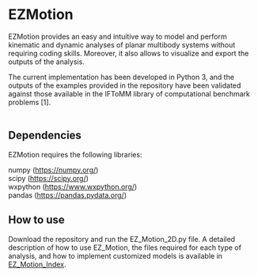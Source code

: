# EZMotion

EZMotion provides an easy and intuitive way to model and perform kinematic and dynamic analyses of planar multibody systems without requiring coding skills. Moreover, it also allows to visualize and export the outputs of the analysis. 

The current implementation has been developed in Python 3, and the outputs of the examples provided in the repository have been validated against those available in the IFToMM library of computational benchmark problems [1].
<br>
<br>

## Dependencies

EZMotion requires the following libraries:

numpy (https://numpy.org/) <br>
scipy (https://scipy.org/) <br>
wxpython (https://www.wxpython.org/) <br>
pandas (https://pandas.pydata.org/)
<br>
## How to use

Download the repository and run the EZ_Motion_2D.py file. A detailed description of how to use EZ_Motion, the files required for each type of analysis, and how to implement customized models is available in [EZ_Motion_Index](https://htmlpreview.github.io/?https://github.com/iroupa/EZMotion/blob/main/docs/index.html). 
